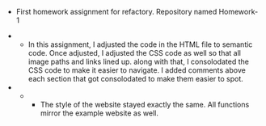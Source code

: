 * First homework assignment for refactory. Repository named Homework-1

* * In this assignment, I adjusted the code in the HTML file to semantic code. Once adjusted, I adjusted the CSS code as well so that all image paths and links lined up. along with that, I consolodated the CSS code to make it easier to navigate. I added comments above each section that got consolodated to make them easier to spot.

* * * The style of the website stayed exactly the same. All functions mirror the example website as well.